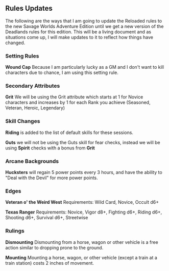 ## Rules Updates

The following are the ways that I am going to update the Reloaded rules to the new Savage Worlds Adventure Edition until we get a new version of the Deadlands rules for this edition. This will be a living document and as situations come up, I will make updates to it to reflect how things have changed.

### Setting Rules

**Wound Cap** Because I am particularly lucky as a GM and I don't want to kill characters due to chance, I am using this setting rule.

### Secondary Attributes

**Grit** We will be using the Grit attribute which starts at 1 for Novice characters and increases by 1 for each Rank you achieve (Seasoned, Veteran, Heroic, Legendary)

### Skill Changes

**Riding** is added to the list of default skills for these sessions.

**Guts** we will not be using the Guts skill for fear checks, instead we will be using **Spirit** checks with a bonus from **Grit**

### Arcane Backgrounds

**Hucksters** will regain 5 power points every 3 hours, and have the ability to "Deal with the Devil" for more power points.

### Edges

**Veteran o' the Weird West**
Requirements: Wild Card, Novice, Occult d6+

**Texas Ranger**
Requirements: Novice, Vigor d8+, Fighting d6+, Riding d6+, Shooting d6+, Survival d6+, Streetwise

### Rulings

**Dismounting**
Dismounting from a horse, wagon or other vehicle is a free action similar to dropping prone to the ground.

**Mounting**
Mounting a horse, wagon, or other vehicle (except a train at a train station) costs 2 inches of movement.